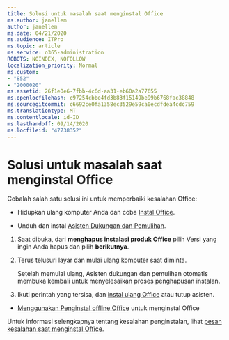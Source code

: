 ```yaml
---
title: Solusi untuk masalah saat menginstal Office
ms.author: janellem
author: janellem
ms.date: 04/21/2020
ms.audience: ITPro
ms.topic: article
ms.service: o365-administration
ROBOTS: NOINDEX, NOFOLLOW
localization_priority: Normal
ms.custom:
- "852"
- "2000020"
ms.assetid: 26f1e0e6-7fbb-4c6d-aa31-eb60a2a77655
ms.openlocfilehash: c97254cbbe4fd3b83f15149be99b6768fac38848
ms.sourcegitcommit: c6692ce0fa1358ec3529e59ca0ecdfdea4cdc759
ms.translationtype: MT
ms.contentlocale: id-ID
ms.lasthandoff: 09/14/2020
ms.locfileid: "47738352"
---
```

# <a name="solutions-for-issues-while-installing-office"></a>Solusi untuk masalah saat menginstal Office

Cobalah salah satu solusi ini untuk memperbaiki kesalahan Office:
  
- Hidupkan ulang komputer Anda dan coba [Instal Office](https://portal.office.com/OLS/MySoftware.aspx).

- Unduh dan instal [Asisten Dukungan dan Pemulihan](https://aka.ms/SARA-OfficeUninstall-Alchemy).

1. Saat dibuka, dari **menghapus instalasi produk Office** pilih Versi yang ingin Anda hapus dan pilih **berikutnya**.

2. Terus telusuri layar dan mulai ulang komputer saat diminta.

    Setelah memulai ulang, Asisten dukungan dan pemulihan otomatis membuka kembali untuk menyelesaikan proses penghapusan instalan.

3. Ikuti perintah yang tersisa, dan [instal ulang Office](https://portal.office.com/OLS/MySoftware.aspx) atau tutup asisten.

- [Menggunakan Penginstal offline Office](https://support.office.com/article/f0a85fe7-118f-41cb-a791-d59cef96ad1c?wt.mc_id=Alchemy_ClientDIA) untuk menginstal Office

Untuk informasi selengkapnya tentang kesalahan penginstalan, lihat [pesan kesalahan saat menginstal Office](https://support.office.com/article/35ff2def-e0b2-4dac-9784-4cf212c1f6c2#BKMK_ErrorMessages).
  
